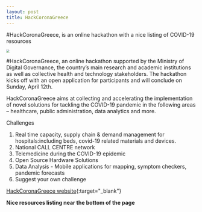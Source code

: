 ```yaml
---
layout: post
title: HackCoronaGreece
---
```


#HackCoronaGreece, is an online hackathon with a nice listing of COVID-19 resources 

<img src="https://hackcorona.world/wp-content/uploads/2020/04/Group-191.png" style="zoom:50%;" />

#HackCoronaGreece, an online hackathon supported by the Ministry of Digital Governance, the country’s main research and academic institutions as well as collective health and technology stakeholders. The hackathon kicks off with an open application for participants and will conclude on Sunday, April 12th. 

HackCoronaGreece aims at collecting and accelerating the implementation of novel solutions for tackling the COVID-19 pandemic in the following areas – healthcare, public administration, data analytics and more. 

Challenges

1. Real time capacity, supply chain & demand management for hospitals:including beds, covid-19 related materials and devices.
2. National CALL CENTRE network
3. Telemedicine during the COVID-19 epidemic
4. Open Source Hardware Solutions
5. Data Analysis - Mobile applications for mapping, symptom checkers, pandemic forecasts
6. Suggest your own challenge

[HackCoronaGreece website](https://hackcorona.world/){:target="_blank"}

**Nice resources listing near the bottom of the page**